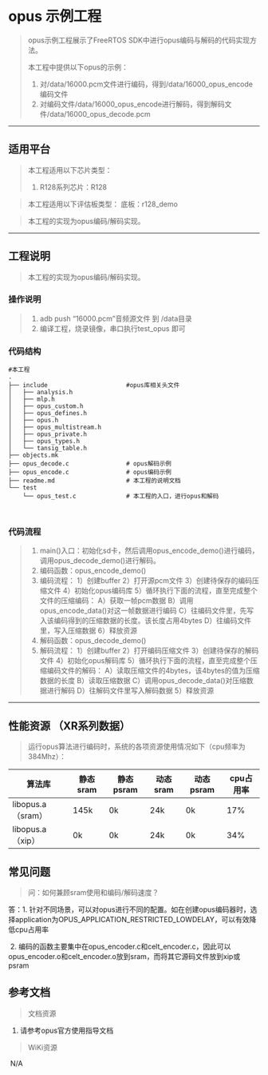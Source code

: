 # opus 示例工程

> opus示例工程展示了FreeRTOS SDK中进行opus编码与解码的代码实现方法。
>
> 本工程中提供以下opus的示例：
> 1. 对/data/16000.pcm文件进行编码，得到/data/16000_opus_encode编码文件
> 2. 对编码文件/data/16000_opus_encode进行解码，得到解码文件/data/16000_opus_decode.pcm

---

## 适用平台

> 本工程适用以下芯片类型：
>
> 1. R128系列芯片：R128

> 本工程适用以下评估板类型：
> 底板：r128_demo


> 本工程的实现为opus编码/解码实现。

---

## 工程说明

> 本工程的实现为opus编码/解码实现。

### 操作说明

> 1. adb push “16000.pcm”音频源文件 到 /data目录
> 2. 编译工程，烧录镜像，串口执行test_opus 即可


### 代码结构
```
#本工程 
.
├── include	                     #opus库相关头文件
│   ├── analysis.h
│   ├── mlp.h
│   ├── opus_custom.h
│   ├── opus_defines.h
│   ├── opus.h
│   ├── opus_multistream.h
│   ├── opus_private.h
│   ├── opus_types.h
│   └── tansig_table.h
├── objects.mk
├── opus_decode.c				 # opus解码示例
├── opus_encode.c				 # opus编码示例
├── readme.md                    # 本工程的说明文档
└── test
    └── opus_test.c				 # 本工程的入口，进行opus和解码

 
```
### 代码流程

> 1. main()入口：初始化sd卡，然后调用opus_encode_demo()进行编码，调用opus_decode_demo()进行解码。
> 2. 编码函数：opus_encode_demo()
> 3. 编码流程：
>   1）创建buffer
>   2）打开源pcm文件
>   3）创建待保存的编码压缩文件
>   4）初始化opus编码库
>   5）循环执行下面的流程，直至完成整个文件的压缩编码：
>           A）获取一帧pcm数据
>           B）调用opus_encode_data()对这一帧数据进行编码
>           C）往编码文件里，先写入该编码得到的压缩数据的长度。该长度占用4bytes
>           D）往编码文件里，写入压缩数据
>   6）释放资源
> 4. 解码函数：opus_decode_demo()
> 5. 解码流程：
>     1）创建buffer
>     2）打开编码压缩文件
>     3）创建待保存的解码文件
>     4）初始化opus解码库
>     5）循环执行下面的流程，直至完成整个压缩编码文件的解码：
>          A）读取压缩文件的4bytes，该4bytes的值为压缩数据的长度
>          B）读取压缩数据
>          C）调用opus_decode_data()对压缩数据进行解码
>          D）往解码文件里写入解码数据
>     5）释放资源

---

## 性能资源 （XR系列数据）
> 运行opus算法进行编码时，系统的各项资源使用情况如下（cpu频率为384Mhz）：

| 算法库            | 静态sram | 静态psram | 动态sram | 动态psram | cpu占用率 |
| ----------------- | -------- | --------- | -------- | --------- | --------- |
| libopus.a（sram） | 145k     | 0k        | 24k      | 0k        | 17%       |
| libopus.a（xip）  | 0k       | 0k        | 24k      | 0k        | 34%       |

## 常见问题

> 问：如何兼顾sram使用和编码/解码速度？

答：1. 针对不同场景，可以对opus进行不同的配置。如在创建opus编码器时，选择application为OPUS_APPLICATION_RESTRICTED_LOWDELAY，可以有效降低cpu占用率

​       2. 编码的函数主要集中在opus_encoder.c和celt_encoder.c，因此可以opus_encoder.o和celt_encoder.o放到sram，而将其它源码文件放到xip或psram


## 参考文档

> 文档资源

1. 请参考opus官方使用指导文档

> WiKi资源

​    N/A